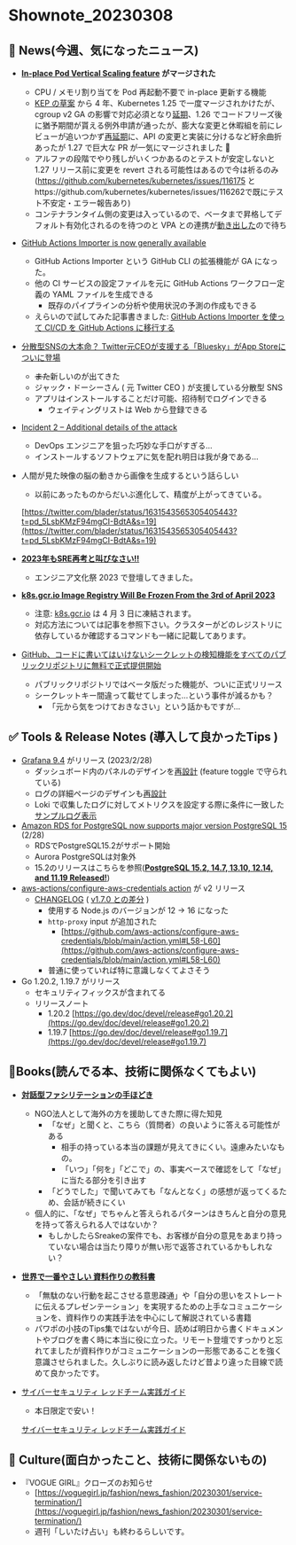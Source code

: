 # Shownote_20230308

## 📰 ****News(今週、気になったニュース)****

- **[In-place Pod Vertical Scaling feature](https://github.com/kubernetes/kubernetes/pull/102884) がマージされた**
    - CPU / メモリ割り当てを Pod 再起動不要で in-place 更新する機能
    - [KEP の草案](https://github.com/kubernetes/community/pull/2908) から 4 年、Kubernetes 1.25 で一度マージされかけたが、cgroup v2 GA の影響で対応必須となり[延期](https://github.com/kubernetes/kubernetes/pull/102884#issuecomment-1214270615)、1.26 でコードフリーズ後に猶予期間が貰える例外申請が通ったが、膨大な変更と休暇組を前にレビューが追いつかず[再延期](https://github.com/kubernetes/kubernetes/pull/102884#issuecomment-1324178554)に、API の変更と実装に分けるなど紆余曲折あったが 1.27 で巨大な PR が一気にマージされました 🎉
    - アルファの段階でやり残しがいくつかあるのとテストが安定しないと 1.27 リリース前に変更を revert される可能性はあるので今は祈るのみ (https://github.com/kubernetes/kubernetes/issues/116175 とhttps://github.com/kubernetes/kubernetes/issues/116262で既にテスト不安定・エラー報告あり)
    - コンテナランタイム側の変更は入っているので、ベータまで昇格してデフォルト有効化されるのを待つのと VPA との連携が[動き出した](https://github.com/kubernetes/autoscaler/issues/4016#issuecomment-1447969538)ので待ち
- [GitHub Actions Importer is now generally available](https://github.blog/2023-03-01-github-actions-importer-is-now-generally-available/)
    - GitHub Actions Importer という GitHub CLI の拡張機能が GA になった。
    - 他の CI サービスの設定ファイルを元に GitHub Actions ワークフロー定義の YAML ファイルを生成できる
        - 既存のパイプラインの分析や使用状況の予測の作成もできる
    - えらいので試してみた記事書きました: [GitHub Actions Importer を使って CI/CD を GitHub Actions に移行する](https://zenn.dev/kou_pg_0131/articles/gh-actions-importer)
- [分散型SNSの大本命？ Twitter元CEOが支援する「Bluesky」がApp Storeについに登場](https://internet.watch.impress.co.jp/docs/yajiuma/1482624.html)
    - ~~また~~新しいのが出てきた
    - ジャック・ドーシーさん ( 元 Twitter CEO ) が支援している分散型 SNS
    - アプリはインストールすることだけ可能、招待制でログインできる
        - ウェイティングリストは Web から登録できる
- [Incident 2 – Additional details of the attack](https://support.lastpass.com/help/incident-2-additional-details-of-the-attack)
    - DevOps エンジニアを狙った巧妙な手口がすぎる…
    - インストールするソフトウェアに気を配れ明日は我が身である…
- 人間が見た映像の脳の動きから画像を生成するという話らしい
    - 以前にあったものからだいぶ進化して、精度が上がってきている。
    
    [https://twitter.com/blader/status/1631543565305405443?t=pd_5LsbKMzF94mgCI-BdtA&s=19](https://twitter.com/blader/status/1631543565305405443?t=pd_5LsbKMzF94mgCI-BdtA&s=19)
    
- [**2023年もSRE再考と叫びなさい‼️**](https://speakerdeck.com/nwiizo/2023nian-mosrezai-kao-tojiao-binasai)
    - エンジニア文化祭 2023 で登壇してきました。
- [**k8s.gcr.io Image Registry Will Be Frozen From the 3rd of April 2023**](https://kubernetes.io/blog/2023/02/06/k8s-gcr-io-freeze-announcement/)
    - 注意: [k8s.gcr.io](http://k8s.gcr.io/) は 4 月 3 日に凍結されます。
    - 対応方法については記事を参照下さい。クラスターがどのレジストリに依存しているか確認するコマンドも一緒に記載してあります。
- [GitHub、コードに書いてはいけないシークレットの検知機能をすべてのパブリックリポジトリに無料で正式提供開始](https://twitter.com/github/status/1630618789577474050?ref_src=twsrc%5Etfw%7Ctwcamp%5Etweetembed%7Ctwterm%5E1630618789577474050%7Ctwgr%5E31190de7b6fb0d5c3eac424083a65eec5d3c1a8c%7Ctwcon%5Es1_&ref_url=https%3A%2F%2Fwww.publickey1.jp%2Fblog%2F23%2Fgithub_10.html)
    - パブリックリポジトリではベータ版だった機能が、ついに正式リリース
    - シークレットキー間違って載せてしまった…という事件が減るかも？
        - 「元から気をつけておきなさい」という話かもですが…

## ✅ Tools & Release Notes (導入して良かったTips )

- [Grafana 9.4](https://grafana.com/docs/grafana/latest/whatsnew/whats-new-in-v9-4/) がリリース (2023/2/28)
    - ダッシュボード内のパネルのデザインを[再設計](https://grafana.com/docs/grafana/latest/whatsnew/whats-new-in-v9-4/#dashboard-panel-redesign) (feature toggle で守られている)
    - ログの詳細ページのデザインも[再設計](https://grafana.com/docs/grafana/latest/whatsnew/whats-new-in-v9-4/#log-details-redesign)
    - Loki で収集したログに対してメトリクスを設定する際に条件に一致した[サンプルログ表示](https://grafana.com/docs/grafana/latest/whatsnew/whats-new-in-v9-4/#loki-logs-sample-in-explore)
- [Amazon RDS for PostgreSQL now supports major version PostgreSQL 15](https://aws.amazon.com/jp/about-aws/whats-new/2023/02/amazon-rds-postgresql-major-version-15/) (2/28)
    - RDSでPostgreSQL15.2がサポート開始
    - Aurora PostgreSQLは対象外
    - 15.2のリリースはこちらを参照(**[PostgreSQL 15.2, 14.7, 13.10, 12.14, and 11.19 Released!](https://www.postgresql.org/about/news/postgresql-152-147-1310-1214-and-1119-released-2592/)**)
- [aws-actions/configure-aws-credentials action](https://github.com/aws-actions/configure-aws-credentials) が v2 リリース
    - [CHANGELOG](https://github.com/aws-actions/configure-aws-credentials/blob/v2.0.0/CHANGELOG.md) ( [v1.7.0 との差分](https://github.com/aws-actions/configure-aws-credentials/compare/v1.7.0...v2.0.0) )
        - 使用する Node.js のバージョンが 12 → 16 になった
        - `http-proxy` input が追加された
            - [https://github.com/aws-actions/configure-aws-credentials/blob/main/action.yml#L58-L60](https://github.com/aws-actions/configure-aws-credentials/blob/main/action.yml#L58-L60)
        - 普通に使っていれば特に意識しなくてよさそう
- Go 1.20.2, 1.19.7 がリリース
    - セキュリティフィックスが含まれてる
    - リリースノート
        - 1.20.2 [https://go.dev/doc/devel/release#go1.20.2](https://go.dev/doc/devel/release#go1.20.2)
        - 1.19.7 [https://go.dev/doc/devel/release#go1.19.7](https://go.dev/doc/devel/release#go1.19.7)

## 📘Books(読んでる本、技術に関係なくてもよい)

- [**対話型ファシリテーションの手ほどき**](https://www.amazon.co.jp/dp/499081472X)
    - NGO法人として海外の方を援助してきた際に得た知見
        - 「なぜ」と聞くと、こちら（質問者）の良いように答える可能性がある
            - 相手の持っている本当の課題が見えてきにくい。遠慮みたいなもの。
            - 「いつ」「何を」「どこで」の、事実ベースで確認をして「なぜ」に当たる部分を引き出す
        - 「どうでした」で聞いてみても「なんとなく」の感想が返ってくるため、会話が続きにくい
    - 個人的に、「なぜ」でちゃんと答えられるパターンはきちんと自分の意見を持って答えられる人ではないか？
        - もしかしたらSreakeの案件でも、お客様が自分の意見をあまり持っていない場合は当たり障りが無い形で返答されているかもしれない？
- **[世界で一番やさしい 資料作りの教科書](https://www.amazon.co.jp/dp/4296103946)**
    - 「無駄のない行動を起こさせる意思疎通」や「自分の思いをストレートに伝えるプレゼンテーション」を実現するための上手なコミュニケーションを、資料作りの実践手法を中心にして解説されている書籍
    - パワポの小技のTips集ではないが今日、読めば明日から書くドキュメントやブログを書く時に本当に役に立った。リモート登壇ですっかりと忘れてましたが資料作りがコミュニケーションの一形態であることを強く意識させられました。久しぶりに読み返したけど昔より違った目線で読めて良かったです。
- [サイバーセキュリティ レッドチーム実践ガイド](https://www.amazon.co.jp/gp/product/B07MYSZ715/)
    - 本日限定で安い！
    
    [サイバーセキュリティ レッドチーム実践ガイド](https://www.amazon.co.jp/gp/product/B07MYSZ715/)
    


## 🎥 Culture(面白かったこと、技術に関係ないもの)

- 『VOGUE GIRL』クローズのお知らせ
    - [https://voguegirl.jp/fashion/news_fashion/20230301/service-termination/](https://voguegirl.jp/fashion/news_fashion/20230301/service-termination/)
    - 週刊「しいたけ占い」も終わるらしいです。
